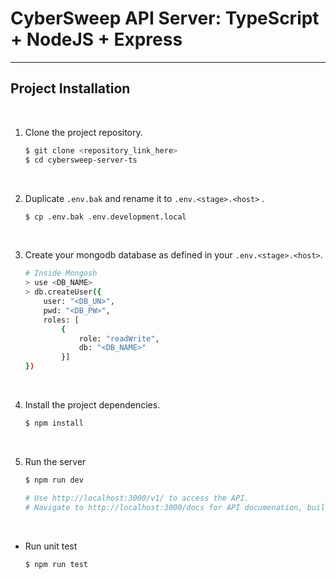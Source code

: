 #  CyberSweep API Server: TypeScript + NodeJS + Express
 
---

## Project Installation

&ensp;

1. Clone the project repository.
    ```sh
    $ git clone <repository_link_here>
    $ cd cybersweep-server-ts
    ```

&ensp;

2. Duplicate `.env.bak` and rename it to `.env.<stage>.<host>` .
    ```sh
    $ cp .env.bak .env.development.local
    ```

&ensp;

3. Create your mongodb database as defined in your `.env.<stage>.<host>`.
    ```sh
    # Inside Mongosh
    > use <DB_NAME>
    > db.createUser({
        user: "<DB_UN>",
        pwd: "<DB_PW>",
        roles: [
            {
                role: "readWrite",
                db: "<DB_NAME>"
            }]
    })
    ```




&ensp;

4. Install the project dependencies.
    ```sh
    $ npm install
    ```

&ensp;

5. Run the server
    ```sh
    $ npm run dev

    # Use http://localhost:3000/v1/ to access the API.
    # Navigate to http://localhost:3000/docs for API documenation, built with Swagger.
    ```
&ensp;

- Run unit test
    ```sh
    $ npm run test
    ```
